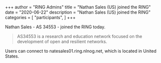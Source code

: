 +++
author = "RING Admins"
title = "Nathan Sales (US) joined the RING"
date = "2020-06-22"
description = "Nathan Sales (US) joined the RING"
categories = [
    "participants",
]
+++

Nathan Sales - AS 34553 - joined the RING today.

> AS34553 is a research and education network focused on the development of open and resilient networks.

Users can connect to natesales01.ring.nlnog.net, which is located in United States.
